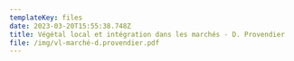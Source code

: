 ```yaml
---
templateKey: files
date: 2023-03-20T15:55:38.748Z
title: Végétal local et intégration dans les marchés - D. Provendier
file: /img/vl-marché-d.provendier.pdf
---
```

